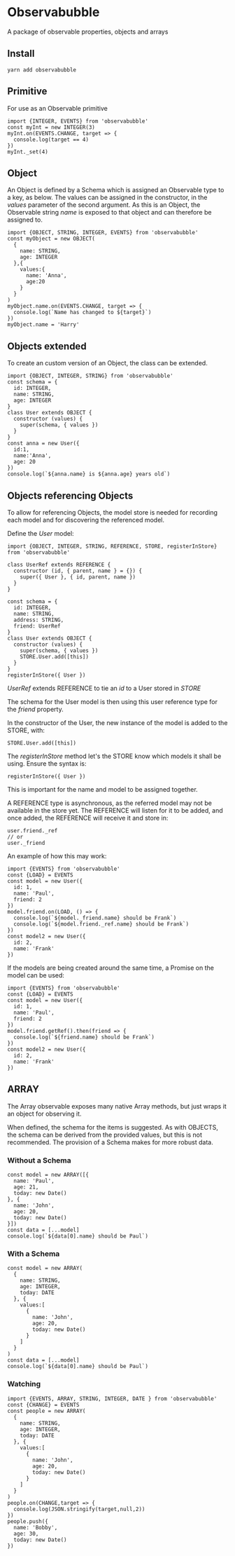 # Observabubble
A package of observable properties, objects and arrays

## Install

```
yarn add observabubble
```

## Primitive

For use as an Observable primitive

```
import {INTEGER, EVENTS} from 'observabubble'
const myInt = new INTEGER(3)
myInt.on(EVENTS.CHANGE, target => {
  console.log(target == 4)
})
myInt._set(4)
```

## Object

An Object is defined by a Schema which is assigned an Observable type to a key, as below.
The values can be assigned in the constructor, in the *values* parameter of the second argument.
As this is an Object, the Observable string *name* is exposed to that object and can therefore be assigned to.

```
import {OBJECT, STRING, INTEGER, EVENTS} from 'observabubble'
const myObject = new OBJECT(
  {
    name: STRING,
    age: INTEGER
  },{
    values:{
      name: 'Anna',
      age:20
    }
  }
)
myObject.name.on(EVENTS.CHANGE, target => {
  console.log(`Name has changed to ${target}`)
})
myObject.name = 'Harry'
```


## Objects extended

To create an custom version of an Object, the class can be extended.

```
import {OBJECT, INTEGER, STRING} from 'observabubble'
const schema = {
  id: INTEGER,
  name: STRING,
  age: INTEGER
}
class User extends OBJECT {
  constructor (values) {
    super(schema, { values })
  }
}
const anna = new User({
  id:1,
  name:'Anna',
  age: 20
})
console.log(`${anna.name} is ${anna.age} years old`)
```

## Objects referencing Objects

To allow for referencing Objects, the model store is needed for recording each model and for discovering the referenced model.

Define the *User* model:
```
import {OBJECT, INTEGER, STRING, REFERENCE, STORE, registerInStore} from 'observabubble'

class UserRef extends REFERENCE {
  constructor (id, { parent, name } = {}) {
    super({ User }, { id, parent, name })
  }
}

const schema = {
  id: INTEGER,
  name: STRING,
  address: STRING,
  friend: UserRef
}
class User extends OBJECT {
  constructor (values) {
    super(schema, { values })
    STORE.User.add([this])
  }
}
registerInStore({ User })

```

*UserRef* extends REFERENCE to tie an *id* to a User stored in *STORE*

The schema for the User model is then using this user reference type for the *friend* property.

In the constructor of the User, the new instance of the model is added to the STORE, with:
```
STORE.User.add([this])
```

The *registerInStore* method let's the STORE know which models it shall be using. Ensure the syntax is:
```
registerInStore({ User })
```
This is important for the name and model to be assigned together.

A REFERENCE type is asynchronous, as the referred model may not be available in the store yet. The REFERENCE will listen for it to be added, and once added, the REFERENCE will receive it and store in:
```
user.friend._ref
// or
user._friend
```

An example of how this may work:
```
import {EVENTS} from 'observabubble'
const {LOAD} = EVENTS
const model = new User({
  id: 1,
  name: 'Paul',
  friend: 2
})
model.friend.on(LOAD, () => {
  console.log(`${model._friend.name} should be Frank`)
  console.log(`${model.friend._ref.name} should be Frank`)
})
const model2 = new User({
  id: 2,
  name: 'Frank'
})
```

If the models are being created around the same time, a Promise on the model can be used:
```
import {EVENTS} from 'observabubble'
const {LOAD} = EVENTS
const model = new User({
  id: 1,
  name: 'Paul',
  friend: 2
})
model.friend.getRef().then(friend => {
  console.log(`${friend.name} should be Frank`)
})
const model2 = new User({
  id: 2,
  name: 'Frank'
})
```

## ARRAY

The Array observable exposes many native Array methods, but just wraps it an object for observing it.

When defined, the schema for the items is suggested. As with OBJECTS, the schema can be derived from the provided values, but this is not recommended. The provision of a Schema makes for more robust data.

### Without a Schema
```
const model = new ARRAY([{
  name: 'Paul',
  age: 21,
  today: new Date()
}, {
  name: 'John',
  age: 20,
  today: new Date()
}])
const data = [...model]
console.log(`${data[0].name} should be Paul`)
```

### With a Schema

```
const model = new ARRAY(
  {
    name: STRING,
    age: INTEGER,
    today: DATE
  }, {
    values:[
      {
        name: 'John',
        age: 20,
        today: new Date()
      }
    ]
  }
)
const data = [...model]
console.log(`${data[0].name} should be Paul`)
```

### Watching

```
import {EVENTS, ARRAY, STRING, INTEGER, DATE } from 'observabubble'
const {CHANGE} = EVENTS
const people = new ARRAY(
  {
    name: STRING,
    age: INTEGER,
    today: DATE
  }, {
    values:[
      {
        name: 'John',
        age: 20,
        today: new Date()
      }
    ]
  }
)
people.on(CHANGE,target => {
  console.log(JSON.stringify(target,null,2))
})
people.push({
  name: 'Bobby',
  age: 30,
  today: new Date()
})
```